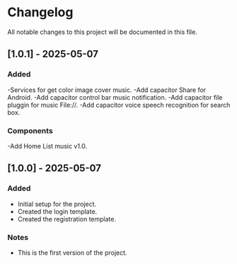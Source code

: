 # Changelog

All notable changes to this project will be documented in this file.
## [1.0.1] - 2025-05-07
### Added
-Services for get color image cover music.
-Add capacitor Share for Android.
-Add capacitor control bar music notification.
-Add capacitor file pluggin for music File://.
-Add capacitor voice speech recognition for search box.

### Components
-Add Home List music v1.0.


## [1.0.0] - 2025-05-07
### Added
- Initial setup for the project.
- Created the login template.
- Created the registration template.

### Notes
- This is the first version of the project.
